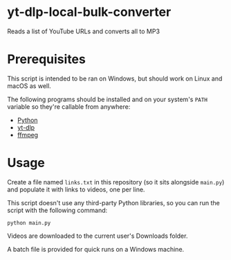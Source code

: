 # yt-dlp-local-bulk-converter
Reads a list of YouTube URLs and converts all to MP3

# Prerequisites

This script is intended to be ran on Windows, but should work on Linux and macOS as well.

The following programs should be installed and on your system's `PATH` variable so they're callable from anywhere:

* [Python](https://www.python.org/downloads/)
* [yt-dlp](https://github.com/yt-dlp/yt-dlp/releases)
* [ffmpeg](https://ffmpeg.org/download.html)

# Usage

Create a file named `links.txt` in this repository (so it sits alongside `main.py`) and populate it with links to videos, one per line.

This script doesn't use any third-party Python libraries, so you can run the script with the following command:

```
python main.py
```

Videos are downloaded to the current user's Downloads folder.

A batch file is provided for quick runs on a Windows machine.
